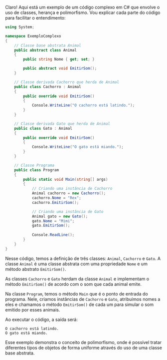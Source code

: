 Claro! Aqui está um exemplo de um código complexo em C# que envolve o uso de classes, herança e polimorfismo. Vou explicar cada parte do código para facilitar o entendimento:

```csharp
using System;

namespace ExemploComplexo
{
    // Classe base abstrata Animal
    public abstract class Animal
    {
        public string Nome { get; set; }

        public abstract void EmitirSom();
    }

    // Classe derivada Cachorro que herda de Animal
    public class Cachorro : Animal
    {
        public override void EmitirSom()
        {
            Console.WriteLine("O cachorro está latindo.");
        }
    }

    // Classe derivada Gato que herda de Animal
    public class Gato : Animal
    {
        public override void EmitirSom()
        {
            Console.WriteLine("O gato está miando.");
        }
    }

    // Classe Programa
    public class Program
    {
        public static void Main(string[] args)
        {
            // Criando uma instância de Cachorro
            Animal cachorro = new Cachorro();
            cachorro.Nome = "Rex";
            cachorro.EmitirSom();

            // Criando uma instância de Gato
            Animal gato = new Gato();
            gato.Nome = "Mimi";
            gato.EmitirSom();
            
            Console.ReadLine();
        }
    }
}
```

Nesse código, temos a definição de três classes: `Animal`, `Cachorro` e `Gato`. A classe `Animal` é uma classe abstrata com uma propriedade `Nome` e um método abstrato `EmitirSom()`. 

As classes `Cachorro` e `Gato` herdam da classe `Animal` e implementam o método `EmitirSom()` de acordo com o som que cada animal emite.

Na classe `Program`, temos o método `Main` que é o ponto de entrada do programa. Nele, criamos instâncias de `Cachorro` e `Gato`, atribuímos nomes a eles e chamamos o método `EmitirSom()` de cada um para simular o som emitido por esses animais.

Ao executar o código, a saída será:

```
O cachorro está latindo.
O gato está miando.
```

Esse exemplo demonstra o conceito de polimorfismo, onde é possível tratar diferentes tipos de objetos de forma uniforme através do uso de uma classe base abstrata.
